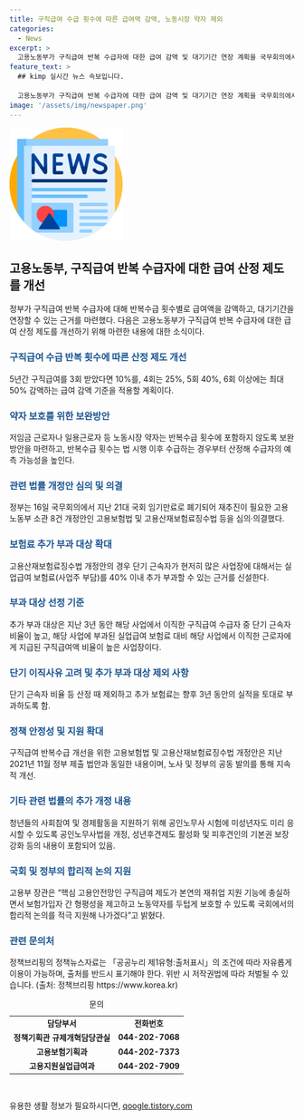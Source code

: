 ```yaml
---
title: 구직급여 수급 횟수에 따른 급여액 감액, 노동시장 약자 제외
categories:
  - News
excerpt: >
  고용노동부가 구직급여 반복 수급자에 대한 급여 감액 및 대기기간 연장 계획을 국무회의에서 심의·의결했다. 5회 이상 반복 수급자에 대해 최대 50%의 급여 감액을 적용하고, 노동시장 약자는 반복수급 횟수에서 제외된다. 또한, 고용보험법과 고용산재보험료징수법 개정으로 단기 근속자가 많은 사업장에 추가 보험료를 부과하는 근거가 신설됐으며, 기타 관련 법률도 개정안이 마련되었다. 이에 대한 규정은 정부의 합리적 논의를 통해 실현될 것으로 기대된다.
feature_text: >
  ## kimp 실시간 뉴스 속보입니다.

  고용노동부가 구직급여 반복 수급자에 대한 급여 감액 및 대기기간 연장 계획을 국무회의에서 심의·의결했다. 5회 이상 반복 수급자에 대해 최대 50%의 급여 감액을 적용하고, 노동시장 약자는 반복수급 횟수에서 제외된다. 또한, 고용보험법과 고용산재보험료징수법 개정으로 단기 근속자가 많은 사업장에 추가 보험료를 부과하는 근거가 신설됐으며, 기타 관련 법률도 개정안이 마련되었다. 이에 대한 규정은 정부의 합리적 논의를 통해 실현될 것으로 기대된다.
image: '/assets/img/newspaper.png'
---
```


<p><img src="/assets/img/newspaper.png" alt="kimplant 속보" /></p>

<h2 data-ke-size="size26">고용노동부, 구직급여 반복 수급자에 대한 급여 산정 제도를 개선</h2>

<p data-ke-size="size16">정부가 구직급여 반복 수급자에 대해 반복수급 횟수별로 급여액을 감액하고, 대기기간을 연장할 수 있는 근거를 마련했다. 다음은 고용노동부가 구직급여 반복 수급자에 대한 급여 산정 제도를 개선하기 위해 마련한 내용에 대한 소식이다.</p>

<h3><b><span style="color: #1a5490;">구직급여 수급 반복 횟수에 따른 산정 제도 개선</span></b></h3>

<p data-ke-size="size16">5년간 구직급여를 3회 받았다면 10%를, 4회는 25%, 5회 40%, 6회 이상에는 최대 50% 감액하는 급여 감액 기준을 적용할 계획이다.</p>

<h3><b><span style="color: #1a5490;">약자 보호를 위한 보완방안</span></b></h3>

<p data-ke-size="size16">저임금 근로자나 일용근로자 등 노동시장 약자는 반복수급 횟수에 포함하지 않도록 보완방안을 마련하고, 반복수급 횟수는 법 시행 이후 수급하는 경우부터 산정해 수급자의 예측 가능성을 높인다.</p>

<h3><b><span style="color: #1a5490;">관련 법률 개정안 심의 및 의결</span></b></h3>

<p data-ke-size="size16">정부는 16일 국무회의에서 지난 21대 국회 임기만료로 폐기되어 재추진이 필요한 고용노동부 소관 8건 개정안인 고용보험법 및 고용산재보험료징수법 등을 심의·의결했다.</p>

<h3><b><span style="color: #1a5490;">보험료 추가 부과 대상 확대</span></b></h3>

<p data-ke-size="size16">고용산재보험료징수법 개정안의 경우 단기 근속자가 현저히 많은 사업장에 대해서는 실업급여 보험료(사업주 부담)를 40% 이내 추가 부과할 수 있는 근거를 신설한다.</p>

<h3><b><span style="color: #1a5490;">부과 대상 선정 기준</span></b></h3>

<p data-ke-size="size16">추가 부과 대상은 지난 3년 동안 해당 사업에서 이직한 구직급여 수급자 중 단기 근속자 비율이 높고, 해당 사업에 부과된 실업급여 보험료 대비 해당 사업에서 이직한 근로자에게 지급된 구직급여액 비율이 높은 사업장이다.</p>

<h3><b><span style="color: #1a5490;">단기 이직사유 고려 및 추가 부과 대상 제외 사항</span></b></h3>

<p data-ke-size="size16">단기 근속자 비율 등 산정 때 제외하고 추가 보험료는 향후 3년 동안의 실적을 토대로 부과하도록 함.</p>

<h3><b><span style="color: #1a5490;">정책 안정성 및 지원 확대</span></b></h3>

<p data-ke-size="size16">구직급여 반복수급 개선을 위한 고용보험법 및 고용산재보험료징수법 개정안은 지난 2021년 11월 정부 제출 법안과 동일한 내용이며, 노사 및 정부의 공동 발의를 통해 지속적 개선.</p>

<h3><b><span style="color: #1a5490;">기타 관련 법률의 추가 개정 내용</span></b></h3>

<p data-ke-size="size16">청년들의 사회참여 및 경제활동을 지원하기 위해 공인노무사 시험에 미성년자도 미리 응시할 수 있도록 공인노무사법을 개정, 성년후견제도 활성화 및 피후견인의 기본권 보장 강화 등의 내용이 포함되어 있음.</p>

<h3><b><span style="color: #1a5490;">국회 및 정부의 합리적 논의 지원</span></b></h3>

<p data-ke-size="size16">고용부 장관은 “핵심 고용안전망인 구직급여 제도가 본연의 재취업 지원 기능에 충실하면서 보험가입자 간 형평성을 제고하고 노동약자를 두텁게 보호할 수 있도록 국회에서의 합리적 논의를 적극 지원해 나가겠다”고 밝혔다.</p>

<h3><b><span style="color: #1a5490;">관련 문의처</span></b></h3>

<p data-ke-size="size16">정책브리핑의 정책뉴스자료는 「공공누리 제1유형:출처표시」의 조건에 따라 자유롭게 이용이 가능하며, 출처를 반드시 표기해야 한다. 위반 시 저작권법에 따라 처벌될 수 있습니다. (출처: 정책브리핑 https://www.korea.kr)</p>

<table>
    <caption>문의</caption>
    <tbody>
        <tr>
            <td style="text-align: center; height: 17px;"><b>담당부서</b></td>
            <td style="text-align: center; height: 17px;"><b>전화번호</b></td>
        </tr>
        <tr>
            <td style="text-align: center; height: 17px;"><b>정책기획관 규제개혁담당관실</b></td>
            <td style="text-align: center; height: 17px;"><b>044-202-7068</b></td>
        </tr>
        <tr>
            <td style="text-align: center; height: 17px;"><b>고용보험기획과</b></td>
            <td style="text-align: center; height: 17px;"><b>044-202-7373</b></td>
        </tr>
        <tr>
            <td style="text-align: center; height: 17px;"><b>고용지원실업급여과</b></td>
            <td style="text-align: center; height: 17px;"><b>044-202-7909</b></td>
        </tr>
    </tbody>
</table>

<p data-ke-size="size16">&nbsp;</p>
유용한 생활 정보가 필요하시다면, <a href="https://qoogle.tistory.com" rel="dofollow">qoogle.tistory.com</a>


